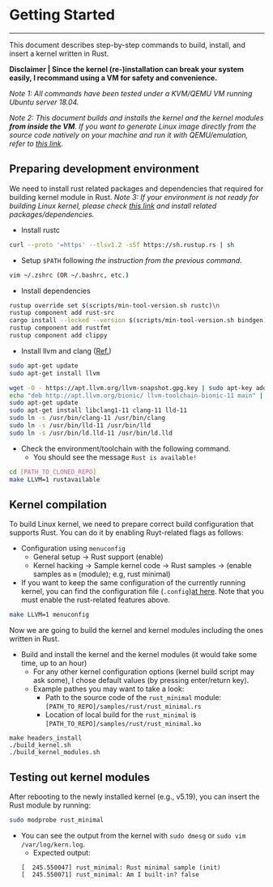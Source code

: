 # Getting Started
---

This document describes step-by-step commands to build, install, and insert a kernel written in Rust.

**Disclaimer | Since the kernel (re-)installation can break your system easily, I recommand using a VM for safety and convenience.**

_Note 1: All commands have been tested under a KVM/QEMU VM running Ubuntu server 18.04._

_Note 2: This document builds and installs the kernel and the kernel modules **from inside the VM**. If you want to generate Linux image directly from the source code natively on your machine and run it with QEMU/emulation, refer to [this link](https://linuxfoundation.org/webinars/writing-linux-kernel-modules-in-rust/)._

## Preparing development environment
We need to install rust related packages and dependencies that required for building kernel module in Rust.
_Note 3: If your environment is not ready for building Linux kernel, please check [this link](https://wiki.ubuntu.com/Kernel/BuildYourOwnKernel) and install related packages/dependencies._

- Install rustc
```bash
curl --proto '=https' --tlsv1.2 -sSf https://sh.rustup.rs | sh
```
  - Setup `$PATH` following _the instruction from the previous command_.
```bash
vim ~/.zshrc (OR ~/.bashrc, etc.)
```

- Install dependencies
```bash
rustup override set $(scripts/min-tool-version.sh rustc)\n
rustup component add rust-src
cargo install --locked --version $(scripts/min-tool-version.sh bindgen) bindgen
rustup component add rustfmt
rustup component add clippy
```

- Install llvm and clang ([Ref.](https://gist.github.com/kittywhiskers/a3395cb41206d8aa777ce0a8b722d37e))
```bash
sudo apt-get update
sudo apt-get install llvm

wget -O - https://apt.llvm.org/llvm-snapshot.gpg.key | sudo apt-key add -
echo "deb http://apt.llvm.org/bionic/ llvm-toolchain-bionic-11 main" | sudo tee -a /etc/apt/sources.list
sudo apt-get update
sudo apt-get install libclang1-11 clang-11 lld-11
sudo ln -s /usr/bin/clang-11 /usr/bin/clang
sudo ln -s /usr/bin/lld-11 /usr/bin/lld
sudo ln -s /usr/bin/ld.lld-11 /usr/bin/ld.lld
```

- Check the environment/toolchain with the following command.
  - You should see the message `Rust is available!`
```bash
cd [PATH_TO_CLONED_REPO]
make LLVM=1 rustavailable
```

## Kernel compilation
To build Linux kernel, we need to prepare correct build configuration that supports Rust. You can do it by enabling Ruyt-related flags as follows:

- Configuration using `menuconfig`
  - General setup → Rust support (enable)
  - Kernel hacking → Sample kernel code → Rust samples → (enable samples as `m` (module); e.g, rust minimal)
- If you want to keep the same configuration of the currently running kernel, you can find the configuration file (`.config`)[at here](https://superuser.com/questions/287371/obtain-kernel-config-from-currently-running-linux-system). Note that you must enable the rust-related features above.
```bash
make LLVM=1 menuconfig
```

Now we are going to build the kernel and kernel modules including the ones written in Rust.
- Build and install the kernel and the kernel modules (it would take some time, up to an hour)
  - For any other kernel configuration options (kernel build script may ask some), I chose default values (by pressing enter/return key).
  - Example pathes you may want to take a look:
    - Path to the source code of the `rust_minimal` module: `[PATH_TO_REPO]/samples/rust/rust_minimal.rs`
    - Location of local build for the `rust_minimal` is `[PATH_TO_REPO]/samples/rust/rust_minimal.ko`
```
make headers_install
./build_kernel.sh
./build_kernel_modules.sh
```

## Testing out kernel modules
After rebooting to the newly installed kernel (e.g., v5.19), you can insert the Rust module by running:
```bash
sudo modprobe rust_minimal
```
- You can see the output from the kernel with `sudo dmesg` or `sudo vim /var/log/kern.log`.
  - Expected output:
  ```
  [  245.550047] rust_minimal: Rust minimal sample (init)
  [  245.550071] rust_minimal: Am I built-in? false
  ```
